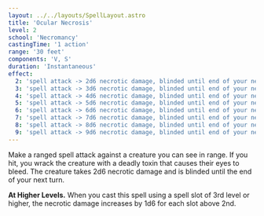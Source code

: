 ```yaml
---
layout: ../../layouts/SpellLayout.astro
title: 'Ocular Necrosis'
level: 2
school: 'Necromancy'
castingTime: '1 action'
range: '30 feet'
components: 'V, S'
duration: 'Instantaneous'
effect:
  2: 'spell attack -> 2d6 necrotic damage, blinded until end of your next turn'
  3: 'spell attack -> 3d6 necrotic damage, blinded until end of your next turn'
  4: 'spell attack -> 4d6 necrotic damage, blinded until end of your next turn'
  5: 'spell attack -> 5d6 necrotic damage, blinded until end of your next turn'
  6: 'spell attack -> 6d6 necrotic damage, blinded until end of your next turn'
  7: 'spell attack -> 7d6 necrotic damage, blinded until end of your next turn'
  8: 'spell attack -> 8d6 necrotic damage, blinded until end of your next turn'
  9: 'spell attack -> 9d6 necrotic damage, blinded until end of your next turn'
---
```


Make a ranged spell attack against a creature you can see in range. If you hit, you wrack the creature with a deadly toxin that causes their eyes to bleed. The creature takes 2d6 necrotic damage and is blinded until the end of your next turn.

**At Higher Levels.** When you cast this spell using a spell slot of 3rd level or higher, the necrotic damage increases by 1d6 for each slot above 2nd.